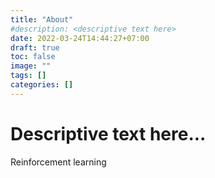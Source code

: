 ```yaml
---
title: "About"
#description: <descriptive text here>
date: 2022-03-24T14:44:27+07:00
draft: true
toc: false
image: ""
tags: []
categories: []
---
```


# Descriptive text here...
<!--more-->
Reinforcement learning
